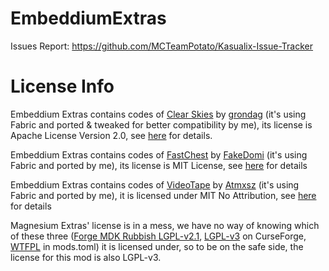 # EmbeddiumExtras
Issues Report: https://github.com/MCTeamPotato/Kasualix-Issue-Tracker
# License Info
Embeddium Extras contains codes of [Clear Skies](https://github.com/grondag/clear-skies) by [grondag](https://github.com/grondag) (it's using Fabric and ported & tweaked for better compatibility by me), its license is Apache License Version 2.0, see [here](https://github.com/MCTeamPotato/EmbeddiumExtras/blob/1165/licenses/clearskies/LICENSE) for details.

Embeddium Extras contains codes of [FastChest](https://github.com/FakeDomi/FastChest) by [FakeDomi](https://github.com/FakeDomi) (it's using Fabric and ported by me), its license is MIT License, see [here](https://github.com/MCTeamPotato/EmbeddiumExtras/blob/1165/licenses/fastchest/LICENSE) for details

Embeddium Extras contains codes of [VideoTape](https://github.com/Atmxsz/VideoTape) by [Atmxsz](https://github.com/Atmxsz)  (it's using Fabric and ported by me), it is licensed under MIT No Attribution, see [here](https://github.com/MCTeamPotato/EmbeddiumExtras/blob/1165/licenses/videotape/LICENSE) for details

Magnesium Extras' license is in a mess, we have no way of knowing which of these three ([Forge MDK Rubbish LGPL-v2.1](https://github.com/anthxnymc/MagnesiumExtras/blob/1.16/LICENSE.txt), [LGPL-v3](https://www.curseforge.com/minecraft/mc-mods/magnesium-extras#license) on CurseForge, [WTFPL](https://github.com/anthxnymc/MagnesiumExtras/blob/1.16/src/main/resources/META-INF/mods.toml#L12) in mods.toml) it is licensed under, so to be on the safe side, the license for this mod is also LGPL-v3.